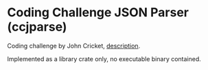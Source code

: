 # Coding Challenge JSON Parser (ccjparse)

Coding challenge by John Cricket, [description](https://codingchallenges.fyi/challenges/challenge-json-parser).

Implemented as a library crate only, no executable binary contained.
